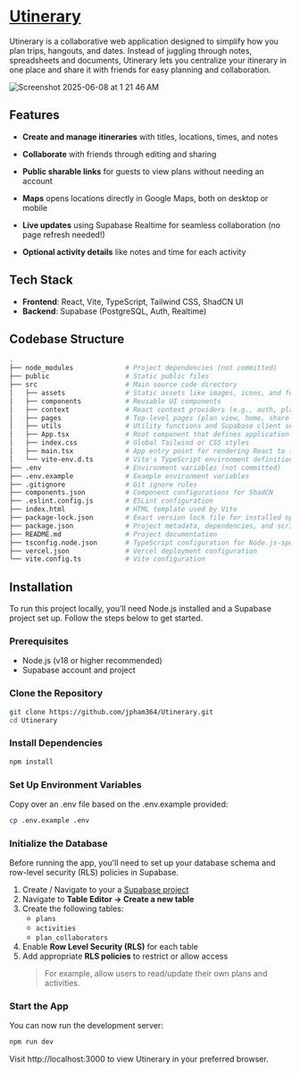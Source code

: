 # [Utinerary](https://utinerary.vercel.app/)

Utinerary is a collaborative web application designed to simplify how you plan trips, hangouts, and dates. Instead of juggling through notes, spreadsheets and documents, Utinerary lets you centralize your itinerary in one place and share it with friends for easy planning and collaboration.

![Screenshot 2025-06-08 at 1 21 46 AM](https://github.com/user-attachments/assets/f5e1675f-8ed3-41b8-8a5a-63d7138609f6)

## Features

- **Create and manage itineraries** with titles, locations, times, and notes

- **Collaborate** with friends through editing and sharing

- **Public sharable links** for guests to view plans without needing an account

- **Maps** opens locations directly in Google Maps, both on desktop or mobile

- **Live updates** using Supabase Realtime for seamless collaboration (no page refresh needed!)

- **Optional activity details** like notes and time for each activity

## Tech Stack

- **Frontend**: React, Vite, TypeScript, Tailwind CSS, ShadCN UI
- **Backend**: Supabase (PostgreSQL, Auth, Realtime)

## Codebase Structure

```bash
.
├── node_modules             # Project dependencies (not committed)
├── public                   # Static public files
├── src                      # Main source code directory
│   ├── assets               # Static assets like images, icons, and fonts
│   ├── components           # Reusable UI components
│   ├── context              # React context providers (e.g., auth, plan context)
│   ├── pages                # Top-level pages (plan view, home, share view, etc.)
│   ├── utils                # Utility functions and Supabase client setup
│   ├── App.tsx              # Root component that defines application structure
│   ├── index.css            # Global Tailwind or CSS styles
│   ├── main.tsx             # App entry point for rendering React to the DOM
│   └── vite-env.d.ts        # Vite's TypeScript environment definitions
├── .env                     # Environment variables (not committed)
├── .env.example             # Example environment variables
├── .gitignore               # Git ignore rules
├── components.json          # Component configurations for ShadCN
├── .eslint.config.js        # ESLint configuration
├── index.html               # HTML template used by Vite
├── package-lock.json        # Exact version lock file for installed npm packages
├── package.json             # Project metadata, dependencies, and scripts
├── README.md                # Project documentation
├── tsconfig.node.json       # TypeScript configuration for Node.js-specific tooling 
├── vercel.json              # Vercel deployment configuration
└── vite.config.ts           # Vite configuration 

```

## Installation

To run this project locally, you’ll need Node.js installed and a Supabase project set up. Follow the steps below to get started.

### Prerequisites

  - Node.js (v18 or higher recommended)
  - Supabase account and project

### Clone the Repository

```bash
git clone https://github.com/jpham364/Utinerary.git
cd Utinerary
```

### Install Dependencies

```bash
npm install
```

### Set Up Environment Variables

Copy over an .env file based on the .env.example provided:

```bash
cp .env.example .env
```

### Initialize the Database

Before running the app, you'll need to set up your database schema and row-level security (RLS) policies in Supabase.

1. Create / Navigate to your a [Supabase project](https://app.supabase.com/)
2. Navigate to **Table Editor → Create a new table**
3. Create the following tables:
   - `plans`
   - `activities`
   - `plan_collaborators`
4. Enable **Row Level Security (RLS)** for each table
5. Add appropriate **RLS policies** to restrict or allow access  
   > For example, allow users to read/update their own plans and activities.

### Start the App

You can now run the development server:

```bash
npm run dev
```

Visit http://localhost:3000 to view Utinerary in your preferred browser.

